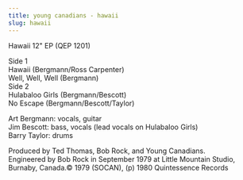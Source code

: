 ```yaml
---
title: young canadians - hawaii
slug: hawaii
---
```

Hawaii 12" EP (QEP 1201)  
  
Side 1  
Hawaii (Bergmann/Ross Carpenter)  
Well, Well, Well (Bergmann)  
Side 2  
Hulabaloo Girls (Bergmann/Bescott)  
No Escape (Bergmann/Bescott/Taylor)  
  
Art Bergmann: vocals, guitar  
Jim Bescott: bass, vocals (lead vocals on Hulabaloo Girls)  
Barry Taylor: drums  
  
Produced by Ted Thomas, Bob Rock, and Young Canadians.  
Engineered by Bob Rock in September 1979 at Little Mountain Studio, Burnaby, Canada.&copy; 1979 (SOCAN), (p) 1980 Quintessence Records  
